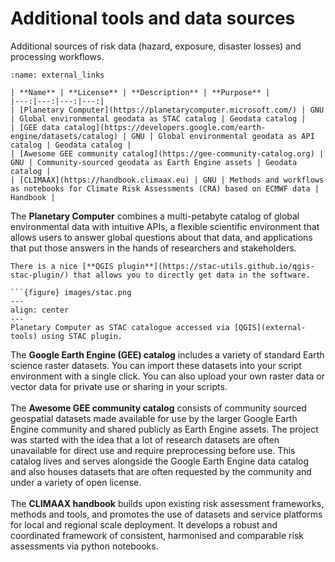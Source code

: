 # Additional tools and data sources

Additional sources of risk data (hazard, exposure, disaster losses) and processing workflows.

```{table}
:name: external_links

| **Name** | **License** | **Description** | **Purpose** |
|---:|---:|---:|---:|
| [Planetary Computer](https://planetarycomputer.microsoft.com/) | GNU | Global environmental geodata as STAC catalog | Geodata catalog |
| [GEE data catalog](https://developers.google.com/earth-engine/datasets/catalog) | GNU | Global environmental geodata as API catalog | Geodata catalog |
| [Awesome GEE community catalog](https://gee-community-catalog.org) | GNU | Community-sourced geodata as Earth Engine assets | Geodata catalog |
| [CLIMAAX](https://handbook.climaax.eu) | GNU | Methods and workflows as notebooks for Climate Risk Assessments (CRA) based on ECMWF data | Handbook |
```

The **Planetary Computer** combines a multi-petabyte catalog of global environmental data with intuitive APIs, a flexible scientific environment that allows users to answer global questions about that data, and applications that put those answers in the hands of researchers and stakeholders.

```{note}
There is a nice [**QGIS plugin**](https://stac-utils.github.io/qgis-stac-plugin/) that allows you to directly get data in the software.

```{figure} images/stac.png
---
align: center
---
Planetary Computer as STAC catalogue accessed via [QGIS](external-tools) using STAC plugin.

```

The **Google Earth Engine (GEE) catalog** includes a variety of standard Earth science raster datasets. You can import these datasets into your script environment with a single click. You can also upload your own raster data or vector data for private use or sharing in your scripts.
<br><br>
The **Awesome GEE community catalog** consists of community sourced geospatial datasets made available for use by the larger Google Earth Engine community and shared publicly as Earth Engine assets. The project was started with the idea that a lot of research datasets are often unavailable for direct use and require preprocessing before use. This catalog lives and serves alongside the Google Earth Engine data catalog and also houses datasets that are often requested by the community and under a variety of open license.
<br><br>
The **CLIMAAX handbook** builds upon existing risk assessment frameworks, methods and tools, and promotes the use of datasets and service platforms for local and regional scale deployment. It develops a robust and coordinated framework of consistent, harmonised and comparable risk assessments via python notebooks.